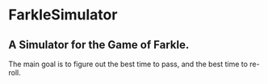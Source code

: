 # FarkleSimulator

## A Simulator for the Game of Farkle. 

The main goal is to figure out the best time to pass, and the best time to re-roll.

